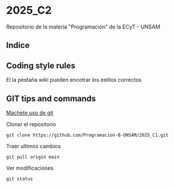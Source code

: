 # 2025_C2
Repositorio de la materia "Programación" de la ECyT - UNSAM

## Indice 


## Coding style rules

El la pestaña wiki pueden encotrar los estilos correctos

## GIT tips and commands

[Machete uso de git](
    https://training.github.com/downloads/es_ES/github-git-cheat-sheet.pdf
)


Clonar el repositorio 
```
git clone https://github.com/Programacion-B-UNSAM/2025_C1.git
```

Traer ultimos cambios 
```
git pull origin main
```

Ver modificaciones  
```
git status
```
